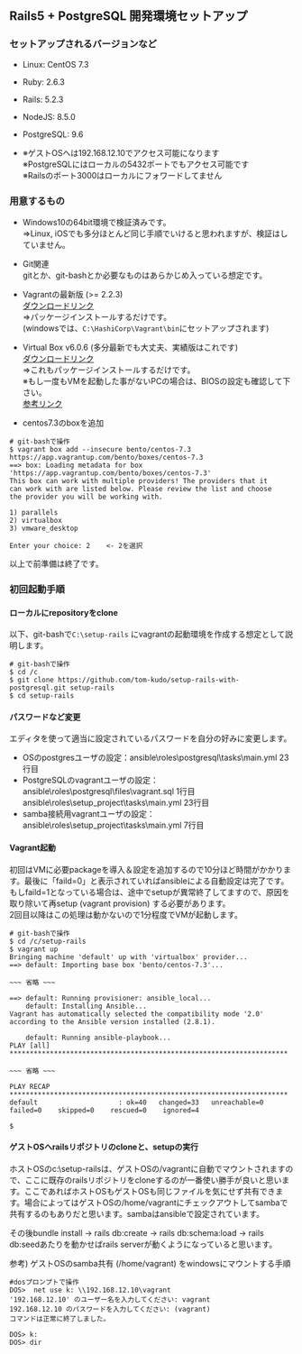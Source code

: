 ## Rails5 + PostgreSQL 開発環境セットアップ
### セットアップされるバージョンなど
* Linux: CentOS 7.3
* Ruby: 2.6.3
* Rails: 5.2.3
* NodeJS: 8.5.0
* PostgreSQL: 9.6

* ※ゲストOSへは192.168.12.10でアクセス可能になります  
※PostgreSQLにはローカルの5432ポートでもアクセス可能です  
※Railsのポート3000はローカルにフォワードしてません

### 用意するもの
* Windows10の64bit環境で検証済みです。  
⇒Linux, iOSでも多分ほとんど同じ手順でいけると思われますが、検証はしていません。  

* Git関連  
gitとか、git-bashとか必要なものはあらかじめ入っている想定です。

* Vagrantの最新版 (>= 2.2.3)  
[ダウンロードリンク](https://www.vagrantup.com/downloads.html)  
⇒パッケージインストールするだけです。  
(windowsでは、`C:\HashiCorp\Vagrant\bin`にセットアップされます)

* Virtual Box v6.0.6 (多分最新でも大丈夫、実績版はこれです)  
[ダウンロードリンク](http://download.virtualbox.org/virtualbox/6.0.6/)  
⇒これもパッケージインストールするだけです。  
※もし一度もVMを起動した事がないPCの場合は、BIOSの設定も確認して下さい。  
[参考リンク](https://support.bluestacks.com/hc/ja/articles/115003910391-PC%E3%81%A7%E3%83%90%E3%83%BC%E3%83%81%E3%83%A3%E3%83%A9%E3%82%A4%E3%82%BC%E3%83%BC%E3%82%B7%E3%83%A7%E3%83%B3-VT-%E3%82%92%E4%BD%9C%E5%8B%95%E3%81%95%E3%81%9B%E3%82%8B%E3%81%AB%E3%81%AF-)

* centos7.3のboxを追加

```
# git-bashで操作
$ vagrant box add --insecure bento/centos-7.3 https://app.vagrantup.com/bento/boxes/centos-7.3
==> box: Loading metadata for box 'https://app.vagrantup.com/bento/boxes/centos-7.3'
This box can work with multiple providers! The providers that it
can work with are listed below. Please review the list and choose
the provider you will be working with.

1) parallels
2) virtualbox
3) vmware_desktop

Enter your choice: 2    <- 2を選択
```
以上で前準備は終了です。


### 初回起動手順
#### ローカルにrepositoryをclone
以下、git-bashで`C:\setup-rails` にvagrantの起動環境を作成する想定として説明します。

```
# git-bashで操作
$ cd /c
$ git clone https://github.com/tom-kudo/setup-rails-with-postgresql.git setup-rails
$ cd setup-rails
```

#### パスワードなど変更
エディタを使って適当に設定されているパスワードを自分の好みに変更します。
* OSのpostgresユーザの設定：ansible\roles\postgresql\tasks\main.yml 23行目
* PostgreSQLのvagrantユーザの設定：ansible\roles\postgresql\files\vagrant.sql 1行目  
ansible\roles\setup_project\tasks\main.yml 23行目
* samba接続用vagrantユーザの設定：ansible\roles\setup_project\tasks\main.yml 7行目

#### Vagrant起動
初回はVMに必要packageを導入＆設定を追加するので10分ほど時間がかかります。最後に「faild=0」と表示されていればansibleによる自動設定は完了です。もしfaild=1となっている場合は、途中でsetupが異常終了してますので、原因を取り除いて再setup (vagrant provision) する必要があります。  
2回目以降はこの処理は動かないので1分程度でVMが起動します。

```
# git-bashで操作
$ cd /c/setup-rails
$ vagrant up
Bringing machine 'default' up with 'virtualbox' provider...
==> default: Importing base box 'bento/centos-7.3'...

~~~ 省略 ~~~

==> default: Running provisioner: ansible_local...
    default: Installing Ansible...
Vagrant has automatically selected the compatibility mode '2.0'
according to the Ansible version installed (2.8.1).

    default: Running ansible-playbook...
PLAY [all] *********************************************************************

~~~ 省略 ~~~

PLAY RECAP *********************************************************************
default                    : ok=40   changed=33   unreachable=0    failed=0    skipped=0    rescued=0    ignored=4

$
```

#### ゲストOSへrailsリポジトリのcloneと、setupの実行
ホストOSのc:\setup-railsは、ゲストOSの/vagrantに自動でマウントされますので、ここに既存のrailsリポジトリをcloneするのが一番使い勝手が良いと思います。ここであればホストOSもゲストOSも同じファイルを気にせず共有できます。場合によってはゲストOSの/home/vagrantにチェックアウトしてsambaで共有するのもありだと思います。sambaはansibleで設定されています。  

その後bundle install -> rails db:create -> rails db:schema:load -> rails db:seedあたりを動かせばrails serverが動くようになっていると思います。  

参考) ゲストOSのsamba共有 (/home/vagrant) をwindowsにマウントする手順
```
#dosプロンプトで操作
DOS>  net use k: \\192.168.12.10\vagrant
'192.168.12.10' のユーザー名を入力してください: vagrant
192.168.12.10 のパスワードを入力してください: (vagrant)
コマンドは正常に終了しました。

DOS> k:
DOS> dir
```
